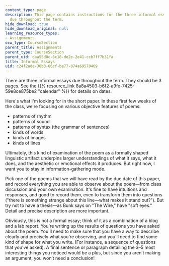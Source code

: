 ```yaml
---
content_type: page
description: This page contains instructions for the three informal essays that are
  due throughout the term.
hide_download: true
hide_download_original: null
learning_resource_types:
- Assignments
ocw_type: CourseSection
parent_title: Assignments
parent_type: CourseSection
parent_uid: daa55d0c-6c18-de2e-2e41-ccb7ff7b31fa
title: Informal Essays
uid: c24f2ade-38b3-66cf-be77-874a69570469
---
```


There are three informal essays due throughout the term. They should be 3 pages. See the {{% resource_link 8a8a4503-b6f2-a9fe-7425-59e8ce875be2 "calendar" %}} for details on dates.

Here's what I'm looking for in the short paper. In these first few weeks of the class, we're focusing on various objective features of poems:

*   patterns of rhythm
*   patterns of sound
*   patterns of syntax (the grammar of sentences)
*   kinds of words
*   kinds of images
*   kinds of lines

Ultimately, this kind of examination of the poem as a formally shaped linguistic artifact underpins larger understandings of what it says, what it does, and the aesthetic or emotional effects it produces. But right now, I want you to stay in information-gathering mode.

Pick one of the poems that we will have read by the due date of this paper, and record everything you are able to observe about the poem—from class discussion and your own examination. It's fine to have intuitions and responses, and good to record them, even to transform them into questions ("there is something strange about this line—what makes it stand out?"). But try not to have a thesis—as Bunk says on "The Wire," have "soft eyes." Detail and precise description are more important.

Obviously, this is not a formal essay; think of it as a combination of a blog and a lab report. You're writing up the results of questions you have asked about the poem. You'll need to make sure that you have a way to describe clearly and precisely what you're observing, and you'll need to find some kind of shape for what you write. (For instance, a sequence of questions that you've asked). A final sentence or paragraph detailing the 3–5 most interesting things you noticed would be a plus, but since you aren’t making an argument, you won’t need a conclusion!
